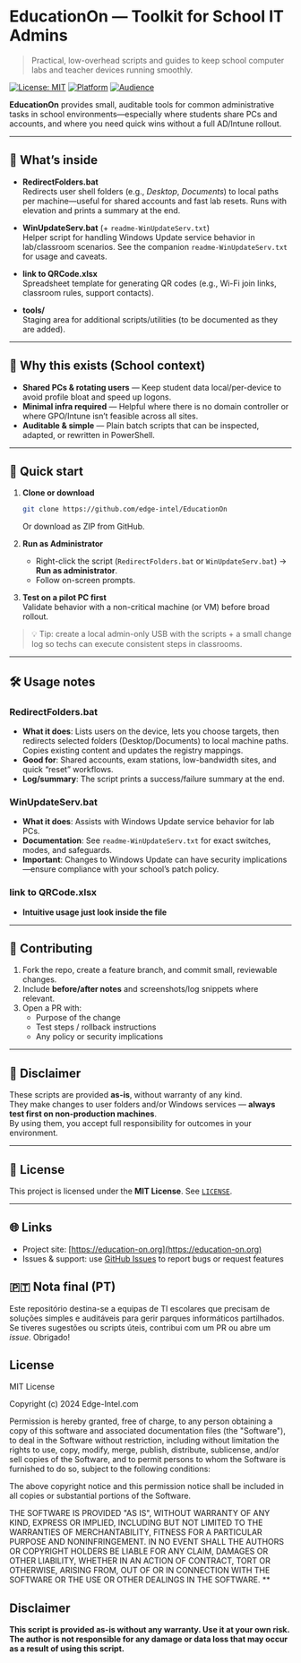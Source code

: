 
# EducationOn — Toolkit for School IT Admins

> Practical, low-overhead scripts and guides to keep school computer labs and teacher devices running smoothly.

[![License: MIT](https://img.shields.io/badge/License-MIT-green.svg)](#license)
[![Platform](https://img.shields.io/badge/Platform-Windows-blue.svg)](#)
[![Audience](https://img.shields.io/badge/Audience-K12%20IT%20Admins-8A2BE2.svg)](#)

**EducationOn** provides small, auditable tools for common administrative tasks in school environments—especially where students share PCs and accounts, and where you need quick wins without a full AD/Intune rollout.

---

## 📂 What’s inside

- **RedirectFolders.bat**  
  Redirects user shell folders (e.g., *Desktop*, *Documents*) to local paths per machine—useful for shared accounts and fast lab resets. Runs with elevation and prints a summary at the end.

- **WinUpdateServ.bat** (+ `readme-WinUpdateServ.txt`)  
  Helper script for handling Windows Update service behavior in lab/classroom scenarios. See the companion `readme-WinUpdateServ.txt` for usage and caveats.

- **link to QRCode.xlsx**  
  Spreadsheet template for generating QR codes (e.g., Wi-Fi join links, classroom rules, support contacts).

- **tools/**  
  Staging area for additional scripts/utilities (to be documented as they are added).

---

## 🎯 Why this exists (School context)

- **Shared PCs & rotating users** — Keep student data local/per-device to avoid profile bloat and speed up logons.  
- **Minimal infra required** — Helpful where there is no domain controller or where GPO/Intune isn’t feasible across all sites.  
- **Auditable & simple** — Plain batch scripts that can be inspected, adapted, or rewritten in PowerShell.  

---

## 🚀 Quick start

1. **Clone or download**
   ```bash
   git clone https://github.com/edge-intel/EducationOn
   ```
   Or download as ZIP from GitHub.

2. **Run as Administrator**  
   - Right-click the script (`RedirectFolders.bat` or `WinUpdateServ.bat`) → **Run as administrator**.  
   - Follow on-screen prompts.

3. **Test on a pilot PC first**  
   Validate behavior with a non-critical machine (or VM) before broad rollout.

> 💡 Tip: create a local admin-only USB with the scripts + a small change log so techs can execute consistent steps in classrooms.

---

## 🛠 Usage notes

### RedirectFolders.bat
- **What it does**: Lists users on the device, lets you choose targets, then redirects selected folders (Desktop/Documents) to local machine paths. Copies existing content and updates the registry mappings.  
- **Good for**: Shared accounts, exam stations, low-bandwidth sites, and quick “reset” workflows.  
- **Log/summary**: The script prints a success/failure summary at the end.  

### WinUpdateServ.bat
- **What it does**: Assists with Windows Update service behavior for lab PCs.  
- **Documentation**: See `readme-WinUpdateServ.txt` for exact switches, modes, and safeguards.  
- **Important**: Changes to Windows Update can have security implications—ensure compliance with your school’s patch policy.

### link to QRCode.xlsx
- **Intuitive usage just look inside the file**

---

## 🤝 Contributing

1. Fork the repo, create a feature branch, and commit small, reviewable changes.  
2. Include **before/after notes** and screenshots/log snippets where relevant.  
3. Open a PR with:  
   - Purpose of the change  
   - Test steps / rollback instructions  
   - Any policy or security implications  

---

## 🔐 Disclaimer

These scripts are provided **as-is**, without warranty of any kind.  
They make changes to user folders and/or Windows services — **always test first on non-production machines**.  
By using them, you accept full responsibility for outcomes in your environment.

---

## 📜 License

This project is licensed under the **MIT License**. See [`LICENSE`](./LICENSE).

---

## 🌐 Links

- Project site: [https://education-on.org](https://education-on.org)  
- Issues & support: use [GitHub Issues](../../issues) to report bugs or request features


## 🇵🇹 Nota final (PT)

Este repositório destina-se a equipas de TI escolares que precisam de soluções simples e auditáveis para gerir parques informáticos partilhados.  
Se tiveres sugestões ou scripts úteis, contribui com um PR ou abre um *issue*. Obrigado!


## License

MIT License

Copyright (c) 2024 Edge-Intel.com

Permission is hereby granted, free of charge, to any person obtaining a copy
of this software and associated documentation files (the "Software"), to deal
in the Software without restriction, including without limitation the rights
to use, copy, modify, merge, publish, distribute, sublicense, and/or sell
copies of the Software, and to permit persons to whom the Software is
furnished to do so, subject to the following conditions:

The above copyright notice and this permission notice shall be included in all
copies or substantial portions of the Software.

THE SOFTWARE IS PROVIDED "AS IS", WITHOUT WARRANTY OF ANY KIND, EXPRESS OR
IMPLIED, INCLUDING BUT NOT LIMITED TO THE WARRANTIES OF MERCHANTABILITY,
FITNESS FOR A PARTICULAR PURPOSE AND NONINFRINGEMENT. IN NO EVENT SHALL THE
AUTHORS OR COPYRIGHT HOLDERS BE LIABLE FOR ANY CLAIM, DAMAGES OR OTHER
LIABILITY, WHETHER IN AN ACTION OF CONTRACT, TORT OR OTHERWISE, ARISING FROM,
OUT OF OR IN CONNECTION WITH THE SOFTWARE OR THE USE OR OTHER DEALINGS IN THE
SOFTWARE.
**
## Disclaimer
**This script is provided as-is without any warranty. Use it at your own risk. The author is not responsible for any damage or data loss that may occur as a result of using this script.**
